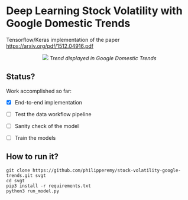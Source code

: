 # Deep Learning Stock Volatility with Google Domestic Trends
Tensorflow/Keras implementation of the paper https://arxiv.org/pdf/1512.04916.pdf

<p align="center">
  <img src="http://farm4.static.flickr.com/3466/3887194264_ba0d53a005.jpg">
  <i>Trend displayed in Google Domestic Trends</i>
</p>

## Status?

Work accomplished so far:
- [x] End-to-end implementation
- [ ] Test the data workflow pipeline
- [ ] Sanity check of the model 
- [ ] Train the models 


## How to run it?
```
git clone https://github.com/philipperemy/stock-volatility-google-trends.git svgt
cd svgt
pip3 install -r requirements.txt
python3 run_model.py
```
